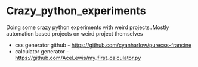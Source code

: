 # Crazy_python_experiments

Doing some crazy python experiments with weird projects..Mostly automation based projects on weird project themselves

 * css generator github - https://github.com/cyanharlow/purecss-francine
 * calculator generator - https://github.com/AceLewis/my_first_calculator.py